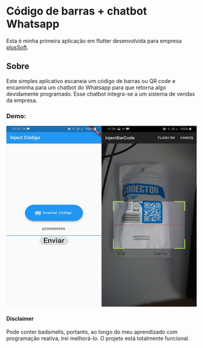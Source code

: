 # Código de barras + chatbot Whatsapp

Esta é minha primeira aplicação em flutter desenvolvida para empresa [plusSoft](https://novo.plussoft.com.br/).

## Sobre

Este simples aplicativo escaneia um código de barras ou QR code e encaminha para um chatbot do Whatsapp para
que retorna algo devidamente programado. Esse chatbot integra-se a um sistema de vendas da empresa.

### Demo:
![alt text](images/demo.png)

#### Disclaimer
Pode conter badsmells, portanto, ao longo do meu aprendizado com programação reativa, irei melhorá-lo. 
O projeto está totalmente funcional.
